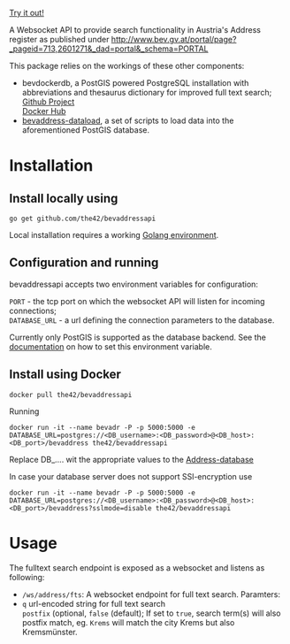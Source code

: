 [Try it out!](http://htmlpreview.github.io/?https://github.com/the42/bevaddressapi/blob/master/bevaddressftssearch.html)

A Websocket API to provide search functionality in Austria's Address register
as published under http://www.bev.gv.at/portal/page?_pageid=713,2601271&_dad=portal&_schema=PORTAL

This package relies on the workings of these other components:

* bevdockerdb, a PostGIS powered PostgreSQL installation with abbreviations and
  thesaurus dictionary for improved full text search;  
  [Github Project](https://github.com/the42/bevdockerdb)  
  [Docker Hub](https://hub.docker.com/r/the42/bevdockerdb/)
* [bevaddress-dataload](https://github.com/the42/bevaddress-dataload), a set of scripts to load data into the aforementioned PostGIS database.

# Installation

## Install locally using

    go get github.com/the42/bevaddressapi

Local installation requires a working [Golang environment](https://golang.org/dl/).

## Configuration and running
bevaddressapi accepts two environment variables for configuration:

`PORT` - the tcp port on which the websocket API will listen for incoming connections;  
`DATABASE_URL` - a url defining the connection parameters to the database.

Currently only PostGIS is supported as the database backend. See the
[documentation](https://godoc.org/github.com/lib/pq#hdr-Connection_String_Parameters) on how to set this environment variable.

## Install using Docker
    docker pull the42/bevaddressapi

Running

    docker run -it --name bevadr -P -p 5000:5000 -e DATABASE_URL=postgres://<DB_username>:<DB_password>@<DB_host>:<DB_port>/bevaddress the42/bevaddressapi

Replace DB_.... wit the appropriate values to the [Address-database](https://hub.docker.com/r/the42/bevdockerdb/)

In case your database server does not support SSl-encryption use

    docker run -it --name bevadr -P -p 5000:5000 -e DATABASE_URL=postgres://<DB_username>:<DB_password>@<DB_host>:<DB_port>/bevaddress?sslmode=disable the42/bevaddressapi


# Usage

The fulltext search endpoint is exposed as a websocket and listens as following:

* `/ws/address/fts`: A websocket endpoint for full text search. Paramters:  
* `q` url-encoded string for full text search  
`postfix` (optional, `false` (default); If set to `true`, search term(s) will also postfix match, eg. `Krems` will match the city Krems but also Kremsmünster.
